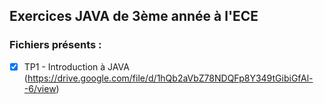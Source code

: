 ## Exercices JAVA de 3ème année à l'ECE

### Fichiers présents : 

  - [x] TP1 - Introduction à JAVA (https://drive.google.com/file/d/1hQb2aVbZ78NDQFp8Y349tGibiGfAl--6/view)
